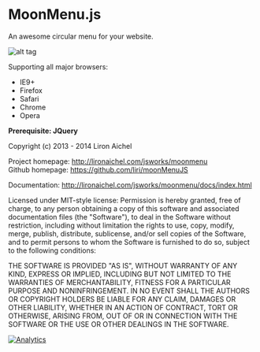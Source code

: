 # MoonMenu.js
An awesome circular menu for your website.

![alt tag](http://lironaichel.com/jsworks/moonmenu/img.jpg)

Supporting all major browsers:
 * IE9+
 * Firefox
 * Safari
 * Chrome
 * Opera
 
**Prerequisite: JQuery**

Copyright (c) 2013 - 2014 Liron Aichel <br/>

Project homepage: http://lironaichel.com/jsworks/moonmenu <br/>
Github homepage: https://github.com/liri/moonMenuJS <br/>

Documentation: http://lironaichel.com/jsworks/moonmenu/docs/index.html <br/>

Licensed under MIT-style license:
 Permission is hereby granted, free of charge, to any person obtaining a copy
 of this software and associated documentation files (the "Software"), to deal
 in the Software without restriction, including without limitation the rights
 to use, copy, modify, merge, publish, distribute, sublicense, and/or sell
 copies of the Software, and to permit persons to whom the Software is
 furnished to do so, subject to the following conditions:
 
 THE SOFTWARE IS PROVIDED "AS IS", WITHOUT WARRANTY OF ANY KIND, EXPRESS OR
 IMPLIED, INCLUDING BUT NOT LIMITED TO THE WARRANTIES OF MERCHANTABILITY,
 FITNESS FOR A PARTICULAR PURPOSE AND NONINFRINGEMENT. IN NO EVENT SHALL THE
 AUTHORS OR COPYRIGHT HOLDERS BE LIABLE FOR ANY CLAIM, DAMAGES OR OTHER
 LIABILITY, WHETHER IN AN ACTION OF CONTRACT, TORT OR OTHERWISE, ARISING FROM,
 OUT OF OR IN CONNECTION WITH THE SOFTWARE OR THE USE OR OTHER DEALINGS IN THE
 SOFTWARE.

[![Analytics](https://ga-beacon.appspot.com/UA-5480161-10/moonMenuJS/readme)](https://github.com/igrigorik/ga-beacon)
